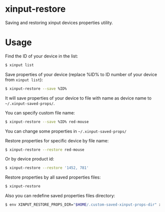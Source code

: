 xinput-restore
==============

Saving and restoring xinput devices properties utility.

Usage
=====

Find the ID of your device in the list:
```bash
$ xinput list
```

Save properties of your device
(replace %ID% to ID number of your device from `xinput list`):
```bash
$ xinput-restore --save %ID%
```
It will save properties of your device to file
with name as device name to `~/.xinput-saved-props/`.

You can specify custom file name:
```bash
$ xinput-restore --save %ID% red-mouse
```

You can change some properties in `~/.xinput-saved-props/`

Restore properties for specific device by file name:
```bash
$ xinput-restore --restore red-mouse
```

Or by device product id:
```bash
$ xinput-restore --restore '1452, 781'
```

Restore properties by all saved properties files:
```bash
$ xinput-restore
```

Also you can redefine saved properties files directory:
```bash
$ env XINPUT_RESTORE_PROPS_DIR="$HOME/.custom-saved-xinput-props-dir" xinput-restore
```
